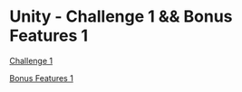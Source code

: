 # Unity - Challenge 1 && Bonus Features 1

[Challenge 1](https://learn.unity.com/tutorial/challenge-1-steer-a-plane-through-obstacles-in-the-sky)

[Bonus Features 1](https://learn.unity.com/tutorial/bonus-features-1-share-your-work#)

